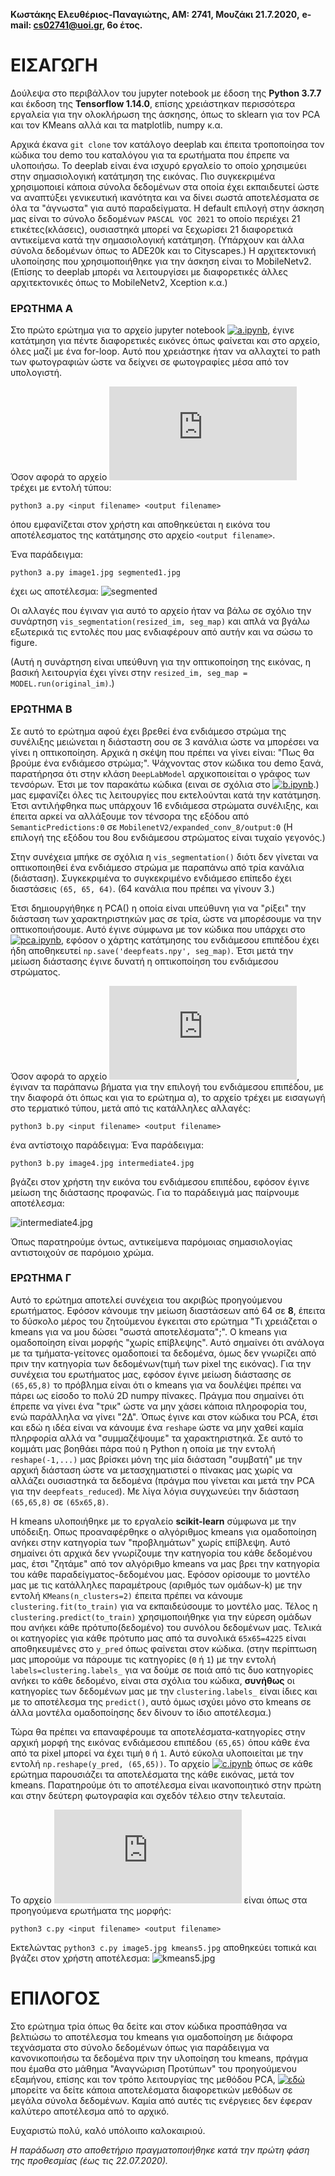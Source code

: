 **Κωστάκης Ελευθέριος-Παναγιώτης, AM: 2741, Μουζάκι 21.7.2020,**
**e-mail: cs02741@uoi.gr, 6ο έτος.**

# ΕΙΣΑΓΩΓΗ

Δούλεψα στο περιβάλλον του jupyter notebook με έδοση της **Python 3.7.7** και έκδοση της **Tensorflow 1.14.0**, επίσης χρειάστηκαν περισσότερα εργαλεία για την
ολοκλήρωση της άσκησης, όπως το sklearn για τον PCA και τον KMeans αλλά και τα matplotlib, numpy κ.α.

Αρχικά έκανα `git clone` τον κατάλογο deeplab και έπειτα τροποποίησα τον κώδικα του demo του καταλόγου για τα ερωτήματα που έπρεπε να υλοποιήσω.
Το deeplab είναι ένα ισχυρό εργαλείο το οποίο χρησιμεύει στην σημασιολογική κατάτμηση της εικόνας. Πιο συγκεκριμένα χρησιμοποιεί κάποια σύνολα δεδομένων στα οποία
έχει εκπαιδευτεί ώστε να αναπτύξει γενικευτική ικανότητα και να δίνει σωστά αποτελέσματα σε όλα τα "άγνωστα" για αυτό παραδείγματα. Η default επιλογή στην άσκηση
μας είναι το σύνολο δεδομένων `PASCAL VOC 2021` το οποίο περιέχει 21 ετικέτες(κλάσεις), ουσιαστηκά μπορεί να ξεχωρίσει 21 διαφορετικά αντικείμενα κατά την σημασιολογική κατάτμηση. (Υπάρχουν και άλλα σύνολα δεδομένων όπως το ADE20k και το Cityscapes.)
Η αρχιτεκτονική υλοποίησης που χρησιμοποιήθηκε για την άσκηση είναι το MobileNetv2. (Επίσης το deeplab μπορέι να λειτουργίσει με διαφορετικές άλλες αρχιτεκτονικές όπως το MobileNetv2, Xception κ.α.)

### ΕΡΩΤΗΜΑ Α
Στο πρώτο ερώτημα για το αρχείο jupyter notebook [![a.ipynb](https://github.com/dip-course/teliki-askisi-me-tensorflow-terrys48/blob/master/a/a.ipynb)](https://github.com/dip-course/teliki-askisi-me-tensorflow-terrys48/blob/master/a/a.ipynb), έγινε κατάτμηση για πέντε διαφορετικές εικόνες όπως φαίνεται και στο αρχείο, όλες μαζί με ένα for-loop. Αυτό που χρειάστηκε
ήταν να αλλαχτεί το path των φωτογραφιών ώστε να δείχνει σε φωτογραφίες μέσα από τον υπολογιστή.

Όσον αφορά το αρχείο [![a.py](https://github.com/dip-course/teliki-askisi-me-tensorflow-terrys48/blob/master/a/a.py)](https://github.com/dip-course/teliki-askisi-me-tensorflow-terrys48/blob/master/a/a.py) τρέχει με εντολή τύπου:

```
python3 a.py <input filename> <output filename>
```
όπου εμφανίζεται στον χρήστη και αποθηκεύεται η εικόνα του αποτέλεσματος της κατάτμησης στο αρχείο `<output filename>`.

Ένα παράδειγμα:

```
python3 a.py image1.jpg segmented1.jpg
```
έχει ως αποτέλεσμα:
![segmented](https://github.com/dip-course/teliki-askisi-me-tensorflow-terrys48/blob/master/a/segmented1.jpg)

Οι αλλαγές που έγιναν για αυτό το αρχείο ήταν να βάλω σε σχόλιο την συνάρτηση `vis_segmentation(resized_im, seg_map)` και απλά να βγάλω εξωτερικά τις εντολές που μας ενδιαφέρουν από αυτήν και να σώσω το figure.

(Αυτή η συνάρτηση είναι υπεύθυνη για την οπτικοποίηση της εικόνας, η βασική λειτουργία έχει γίνει στην `resized_im, seg_map = MODEL.run(original_im)`.)


### ΕΡΩΤΗΜΑ Β

Σε αυτό το ερώτημα αφού έχει βρεθεί ένα ενδιάμεσο στρώμα της συνέλιξης μειώνεται η διάσταστη σου σε 3 κανάλια ώστε να μπορέσει να γίνει η οπτικοποίηση. Αρχικά η σκέψη που πρέπει να γίνει είναι: "Πως θα βρούμε ένα ενδιάμεσο στρώμα;". Ψάχνοντας στον κώδικα του demo ξανά, παρατήρησα ότι στην κλάση `DeepLabModel` αρχικοποιείται ο γράφος των τενσόρων. Έτσι με τον παρακάτω κώδικα (ειναι σε σχόλια στο [![b.ipynb](https://github.com/dip-course/teliki-askisi-me-tensorflow-terrys48/blob/master/b/b.ipynb)](https://github.com/dip-course/teliki-askisi-me-tensorflow-terrys48/blob/master/b/b.ipynb).) μας εμφανίζει όλες τις λειτουργίες που εκτελούνται κατά την κατάτμηση. Έτσι αντιλήφθηκα πως υπάρχουν 16 ενδιάμεσα στρώματα συνέλιξης, και έπειτα αρκεί να αλλάξουμε τον τένσορα της εξόδου από `SemanticPredictions:0` σε `MobilenetV2/expanded_conv_8/output:0` (Η επιλογή της εξόδου του 8ου ενδιάμεσου στρώματος είναι τυχαίο γεγονός.)

Στην συνέχεια μπήκε σε σχόλια η `vis_segmentation()` διότι δεν γίνεται να οπτικοποιηθεί ένα ενδιάμεσο στρώμα με παραπάνω από τρία κανάλια (διάσταση). Συγκεκριμένα το συγκεκριμένο ενδιάμεσο επίπεδο έχει διαστάσεις `(65, 65, 64)`. (64 κανάλια που πρέπει να γίνουν 3.)

Έτσι δημιουργήθηκε η PCA() η οποία είναι υπεύθυνη για να "ρίξει" την διάσταση των χαρακτηριστηκών μας σε τρία, ώστε να μπορέσουμε να την οπτικοποιήσουμε. Αυτό έγινε σύμφωνα με τον κώδικα που υπάρχει στο [![pca.ipynb](https://github.com/dip-course/pca_on_deepfeatures/blob/master/pca.ipynb)](https://github.com/dip-course/pca_on_deepfeatures/blob/master/pca.ipynb), εφόσον ο χάρτης κατάτμησης του ενδιάμεσου επιπέδου έχει ήδη αποθηκευτεί `np.save('deepfeats.npy', seg_map)`. Έτσι μετά την μείωση διάστασης έγινε δυνατή η οπτικοποίηση του ενδιάμεσου στρώματος.

Όσον αφορά το αρχείο [![b.py](https://github.com/dip-course/teliki-askisi-me-tensorflow-terrys48/blob/master/b/b.py)](https://github.com/dip-course/teliki-askisi-me-tensorflow-terrys48/blob/master/b/b.py), έγιναν τα παράπανω βήματα για την επιλογή του ενδιάμεσου επιπέδου, με την διαφορά ότι όπως και για το ερώτημα α), το αρχείο τρέχει με εισαγωγή στο τερματικό τύπου, μετά από τις κατάλληλες αλλαγές:
```
python3 b.py <input filename> <output filename>
```
ένα αντίστοιχο παράδειγμα:
Ένα παράδειγμα:

```
python3 b.py image4.jpg intermediate4.jpg
```
βγάζει στον χρήστη την εικόνα του ενδιάμεσου επιπέδου, εφόσον έγινε μείωση της διάστασης προφανώς. 
Για το παράδειγμά μας παίρνουμε αποτέλεσμα:

![intermediate4.jpg](https://github.com/dip-course/teliki-askisi-me-tensorflow-terrys48/blob/master/b/intermediate4.jpg)

Όπως παρατηρούμε όντως, αντικείμενα παρόμοιας σημασιολογίας αντιστοιχούν σε παρόμοιο χρώμα.


### ΕΡΩΤΗΜΑ Γ

Αυτό το ερώτημα αποτελεί συνέχεια του ακριβώς προηγούμενου ερωτήματος. Εφόσον κάνουμε την μείωση διαστάσεων από 64 σε **8**, έπειτα το δύσκολο μέρος του ζητούμενου έγκειται στο ερώτημα "Τι χρειάζεται ο kmeans για να μου δώσει "σωστά αποτελέσματα";". Ο kmeans για ομαδοποίηση είναι μορφής "χωρίς επίβλεψης". Αυτό σημαίνει ότι ανάλογα με τα τμήματα-γείτονες ομαδοποιεί τα δεδομένα, όμως δεν γνωρίζει από πριν την κατηγορία των δεδομένων(τιμή των pixel της εικόνας). Για την συνέχεια του ερωτήματος μας, εφόσον έγινε μείωση διάστασης σε `(65,65,8)` το πρόβλημα είναι ότι ο kmeans για να δουλέψει πρέπει να πάρει ως είσοδο το πολύ 2D numpy πίνακες. Πράγμα που σημαίνει ότι έπρεπε να γίνει ένα "τρικ" ώστε να μην χάσει κάποια πληροφορία του, ενώ παράλληλα να γίνει "2Δ". Όπως έγινε και στον κώδικα του PCA, έτσι και εδώ η ιδέα είναι να κάνουμε ένα `reshape` ώστε να μην χαθεί καμία πληρφορία αλλά να "συμμαζέψουμε" τα χαρακτηριστηκά. Σε αυτό το κομμάτι μας βοηθάει πάρα πού η Python η οποία με την εντολή `reshape(-1,...)` μας βρίσκει μόνη της μία διάσταση "συμβατή" με την αρχική διάσταση ώστε να μετασχηματιστεί ο πίνακας μας χωρίς να αλλάζει ουσιαστηκά τα δεδομένα (πράγμα που γίνεται και μετά την PCA για την `deepfeats_reduced`). Με λίγα λόγια συγχωνεύει την διάσταση `(65,65,8)` σε `(65x65,8)`.

H kmeans υλοποιήθηκε με το εργαλείο **scikit-learn** σύμφωνα με την υπόδειξη. Οπως προαναφέρθηκε ο αλγόριθμος kmeans για ομαδοποίηση ανήκει στην κατηγορία των "προβλημάτων" χωρίς επίβλεψη. Αυτό σημαίνει ότι αρχικά δεν γνωρίζουμε την κατηγορία του κάθε δεδομένου μας, έτσι "ζητάμε" από τον αλγόριθμο kmeans να μας βρει την κατηγορία του κάθε παραδείγματος-δεδομένου μας. Εφόσον ορίσουμε το μοντέλο μας με τις κατάλληλες παραμέτρους (αριθμός των ομάδων-k) με την εντολή `KMeans(n_clusters=2)` έπειτα πρέπει να κάνουμε `clustering.fit(to_train)` για να εκπαιδεύσουμε το μοντέλο μας. Τέλος η `clustering.predict(to_train)` χρησιμοποιήθηκε για την εύρεση ομάδων που ανήκει κάθε πρότυπο(δεδομένο) του συνόλου δεδομένων μας. Τελικά οι κατηγορίες για κάθε πρότυπο μας από τα συνολικά `65x65=4225` είναι αποθηκευμένες στο `y_pred` όπως φαίνεται στον κώδικα. 
(στην περίπτωση μας μπορούμε να πάρουμε τις κατηγορίες (`0` ή `1`) με την εντολή `labels=clustering.labels_` για να δούμε σε ποιά από τις δυο κατηγορίες ανήκει το κάθε δεδομένο, είναι στα σχόλια του κώδικα, **συνήθως** οι κατηγορίες των δεδομένων μας με την `clustering.labels_` είναι ίδιες και με το αποτέλεσμα της `predict()`, αυτό όμως ισχύει μόνο στο kmeans σε άλλα μοντέλα ομαδοποίησης δεν δίνουν το ίδιο αποτέλεσμα.)

Τώρα θα πρέπει να επαναφέρουμε τα αποτελέσματα-κατηγορίες στην αρχική μορφή της εικόνας ενδιάμεσου επιπέδου `(65,65)` όπου κάθε ένα από τα pixel μπορεί να έχει τιμή `0` ή `1`. Αυτό εύκολα υλοποιείται με την εντολή `np.reshape(y_pred, (65,65))`. Το αρχείο [![c.ipynb](https://github.com/dip-course/teliki-askisi-me-tensorflow-terrys48/blob/master/c/c.ipynb)](https://github.com/dip-course/teliki-askisi-me-tensorflow-terrys48/blob/master/c/c.ipynb) όπως σε κάθε ερώτημα παρουσιάζει τα αποτελέσματα της κάθε εικόνας, μετά τον kmeans. Παρατηρούμε ότι το αποτέλεσμα είναι ικανοποιητικό στην πρώτη και στην δεύτερη φωτογραφία και σχεδόν τέλειο στην τελευταία.

Το αρχείο [![c.py](https://github.com/dip-course/teliki-askisi-me-tensorflow-terrys48/blob/master/c/c.py)](https://github.com/dip-course/teliki-askisi-me-tensorflow-terrys48/blob/master/c/c.py) είναι όπως στα προηγούμενα ερωτήματα της μορφής: 
```
python3 c.py <input filename> <output filename>
```
Εκτελώντας `python3 c.py image5.jpg kmeans5.jpg` αποθηκεύει τοπικά και βγάζει στον χρήστη αποτέλεσμα:
![kmeans5.jpg](https://github.com/dip-course/teliki-askisi-me-tensorflow-terrys48/blob/master/c/kmeans5.jpg)

# ΕΠΙΛΟΓΟΣ
Στο ερώτημα τρία όπως θα δείτε και στον κώδικα προσπάθησα να βελτιώσω το αποτέλεσμα του kmeans για ομαδοποίηση με διάφορα τεχνάσματα στο σύνολο δεδομένων όπως για παράδειγμα να κανονικοποιήσω τα δεδομένα πριν την υλοποίηση του kmeans, πράγμα που έμαθα στο μάθημα "Αναγνώριση Προτύπων" του προηγούμενου εξαμήνου, επίσης και τον τρόπο λειτουργίας της μεθόδου PCΑ, [![εδώ](https://github.com/terrys48/pattern_recognition)](https://github.com/terrys48/pattern_recognition) μπορείτε να δείτε κάποια αποτελέσματα διαφορετικών μεθόδων σε μεγάλα σύνολα δεδομένων. Καμία από αυτές τις ενέργειες δεν έφεραν καλύτερο αποτέλεσμα από το αρχικό.

Ευχαριστώ πολύ, καλό υπόλοιπο καλοκαιριού.

*Η παράδωση στο αποθετήριο πραγματοποιήθηκε κατά την πρώτη φάση της προθεσμίας (έως τις 22.07.2020).*
